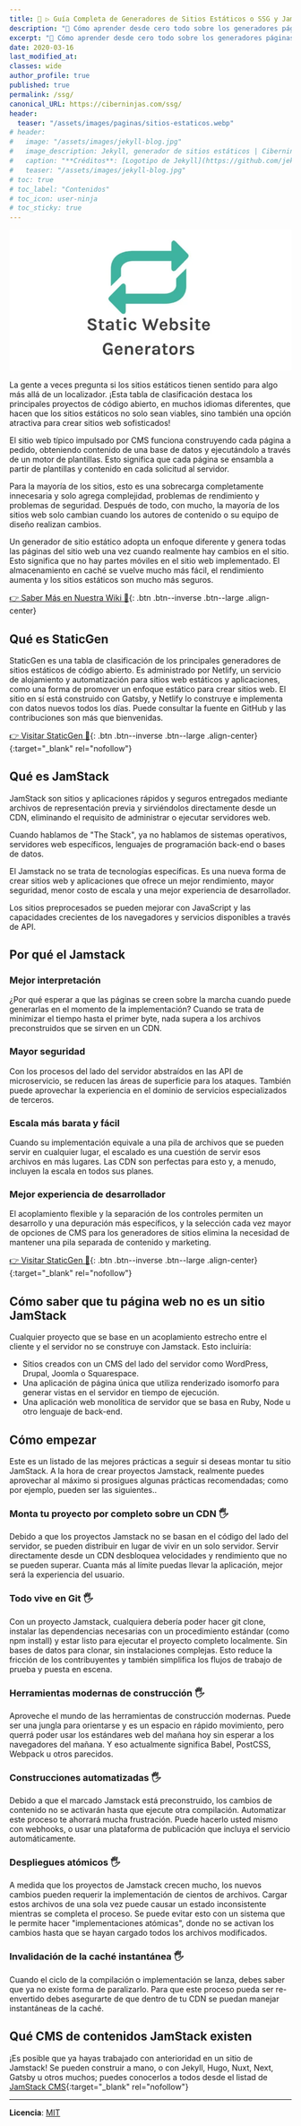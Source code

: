 ```yaml
---
title: 🥇 ▷ Guía Completa de Generadores de Sitios Estáticos o SSG y JamStack en 2020 👨‍💻
description: "🔨 Cómo aprender desde cero todo sobre los generadores páginas web estáticos"
excerpt: "🔨 Cómo aprender desde cero todo sobre los generadores páginas web estáticos"
date: 2020-03-16
last_modified_at:
classes: wide
author_profile: true
published: true
permalink: /ssg/
canonical_URL: https://ciberninjas.com/ssg/
header:
  teaser: "/assets/images/paginas/sitios-estaticos.webp"
# header:
#   image: "/assets/images/jekyll-blog.jpg"
#   image_description: Jekyll, generador de sitios estáticos | Ciberninjas
#   caption: "**Créditos**: [Logotipo de Jekyll](https://github.com/jekyll/brand) extraído del repositorio de Marketing de Jekyll. Edición y montaje de Elaboración Propia"
#   teaser: "/assets/images/jekyll-blog.jpg"
# toc: true
# toc_label: "Contenidos"
# toc_icon: user-ninja
# toc_sticky: true
---
```


![Guía Completa de Generadores de sitios estáticos en Ciberninjas](/assets/images/paginas/sitios-estaticos.webp)

La gente a veces pregunta si los sitios estáticos tienen sentido para algo más allá de un localizador. ¡Esta tabla de clasificación destaca los principales proyectos de código abierto, en muchos idiomas diferentes, que hacen que los sitios estáticos no solo sean viables, sino también una opción atractiva para crear sitios web sofisticados!

El sitio web típico impulsado por CMS funciona construyendo cada página a pedido, obteniendo contenido de una base de datos y ejecutándolo a través de un motor de plantillas. Esto significa que cada página se ensambla a partir de plantillas y contenido en cada solicitud al servidor.

Para la mayoría de los sitios, esto es una sobrecarga completamente innecesaria y solo agrega complejidad, problemas de rendimiento y problemas de seguridad. Después de todo, con mucho, la mayoría de los sitios web solo cambian cuando los autores de contenido o su equipo de diseño realizan cambios.

Un generador de sitio estático adopta un enfoque diferente y genera todas las páginas del sitio web una vez cuando realmente hay cambios en el sitio. Esto significa que no hay partes móviles en el sitio web implementado. El almacenamiento en caché se vuelve mucho más fácil, el rendimiento aumenta y los sitios estáticos son mucho más seguros.

[👉 Saber Más en Nuestra Wiki 🔨](/wiki/generador-de-sitios-estaticos){: .btn .btn--inverse .btn--large .align-center}

## **Qué es StaticGen**

StaticGen es una tabla de clasificación de los principales generadores de sitios estáticos de código abierto. Es administrado por Netlify, un servicio de alojamiento y automatización para sitios web estáticos y aplicaciones, como una forma de promover un enfoque estático para crear sitios web. El sitio en sí está construido con Gatsby, y Netlify lo construye e implementa con datos nuevos todos los días. Puede consultar la fuente en GitHub y las contribuciones son más que bienvenidas.

[👉 Visitar StaticGen 🔩](https://www.staticgen.com/){: .btn .btn--inverse .btn--large .align-center}{:target="_blank" rel="nofollow"}

## **Qué es JamStack**

JamStack son sitios y aplicaciones rápidos y seguros entregados mediante archivos de representación previa y sirviéndolos directamente desde un CDN, eliminando el requisito de administrar o ejecutar servidores web.

Cuando hablamos de "The Stack", ya no hablamos de sistemas operativos, servidores web específicos, lenguajes de programación back-end o bases de datos.

El Jamstack no se trata de tecnologías específicas. Es una nueva forma de crear sitios web y aplicaciones que ofrece un mejor rendimiento, mayor seguridad, menor costo de escala y una mejor experiencia de desarrollador.

Los sitios preprocesados ​​se pueden mejorar con JavaScript y las capacidades crecientes de los navegadores y servicios disponibles a través de API.

## **Por qué el Jamstack**

### **Mejor interpretación**

¿Por qué esperar a que las páginas se creen sobre la marcha cuando puede generarlas en el momento de la implementación? Cuando se trata de minimizar el tiempo hasta el primer byte, nada supera a los archivos preconstruidos que se sirven en un CDN.

### **Mayor seguridad**

Con los procesos del lado del servidor abstraídos en las API de microservicio, se reducen las áreas de superficie para los ataques. También puede aprovechar la experiencia en el dominio de servicios especializados de terceros.

### **Escala más barata y fácil**

Cuando su implementación equivale a una pila de archivos que se pueden servir en cualquier lugar, el escalado es una cuestión de servir esos archivos en más lugares. Las CDN son perfectas para esto y, a menudo, incluyen la escala en todos sus planes.

### **Mejor experiencia de desarrollador**

El acoplamiento flexible y la separación de los controles permiten un desarrollo y una depuración más específicos, y la selección cada vez mayor de opciones de CMS para los generadores de sitios elimina la necesidad de mantener una pila separada de contenido y marketing.

[👉 Visitar StaticGen 🔩](https://www.staticgen.com/){: .btn .btn--inverse .btn--large .align-center}{:target="_blank" rel="nofollow"}

## **Cómo saber que tu página web no es un sitio JamStack**

Cualquier proyecto que se base en un acoplamiento estrecho entre el cliente y el servidor no se construye con Jamstack. Esto incluiría:

* Sitios creados con un CMS del lado del servidor como WordPress, Drupal, Joomla o Squarespace.
* Una aplicación de página única que utiliza renderizado isomorfo para generar vistas en el servidor en tiempo de ejecución.
* Una aplicación web monolítica de servidor que se basa en Ruby, Node u otro lenguaje de back-end.

## **Cómo empezar**

Este es un listado de las mejores prácticas a seguir si deseas montar tu sitio JamStack. A la hora de crear proyectos Jamstack, realmente puedes aprovechar al máximo si prosigues algunas prácticas recomendadas; como por ejemplo, pueden ser las siguientes..

### **Monta tu proyecto por completo sobre un CDN 🖐**

Debido a que los proyectos Jamstack no se basan en el código del lado del servidor, se pueden distribuir en lugar de vivir en un solo servidor. Servir directamente desde un CDN desbloquea velocidades y rendimiento que no se pueden superar. Cuanta más al límite puedas llevar la aplicación, mejor será la experiencia del usuario.

### **Todo vive en Git 🖐**

Con un proyecto Jamstack, cualquiera debería poder hacer git clone, instalar las dependencias necesarias con un procedimiento estándar (como npm install) y estar listo para ejecutar el proyecto completo localmente. Sin bases de datos para clonar, sin instalaciones complejas. Esto reduce la fricción de los contribuyentes y también simplifica los flujos de trabajo de prueba y puesta en escena.
### **Herramientas modernas de construcción 🖐**

Aproveche el mundo de las herramientas de construcción modernas. Puede ser una jungla para orientarse y es un espacio en rápido movimiento, pero querrá poder usar los estándares web del mañana hoy sin esperar a los navegadores del mañana. Y eso actualmente significa Babel, PostCSS, Webpack u otros parecidos.
### **Construcciones automatizadas 🖐**

Debido a que el marcado Jamstack está preconstruido, los cambios de contenido no se activarán hasta que ejecute otra compilación. Automatizar este proceso te ahorrará mucha frustración. Puede hacerlo usted mismo con webhooks, o usar una plataforma de publicación que incluya el servicio automáticamente.
### **Despliegues atómicos 🖐**

A medida que los proyectos de Jamstack crecen mucho, los nuevos cambios pueden requerir la implementación de cientos de archivos. Cargar estos archivos de una sola vez puede causar un estado inconsistente mientras se completa el proceso. Se puede evitar esto con un sistema que le permite hacer "implementaciones atómicas", donde no se activan los cambios hasta que se hayan cargado todos los archivos modificados.
### **Invalidación de la caché instantánea 🖐**

Cuando el ciclo de la compilación o implementación se lanza, debes saber que ya no existe forma de paralizarlo. Para que este proceso pueda ser re-envertido debes asegurarte de que dentro de tu CDN se puedan manejar instantáneas de la caché.

## **Qué CMS de contenidos JamStack existen**

¡Es posible que ya hayas trabajado con anterioridad en un sitio de Jamstack! Se pueden construir a mano, o con Jekyll, Hugo, Nuxt, Next, Gatsby u otros muchos; puedes conocerlos a todos desde el listad de [JamStack CMS](https://headlesscms.org/){:target="_blank" rel="nofollow"}

______

**Licencia**: [MIT](/licencia/mit/)
<!-- https://www.staticgen.com/about , https://headlesscms.org/ -->

